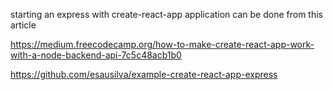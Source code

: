 starting an express with create-react-app application can be done from this article

https://medium.freecodecamp.org/how-to-make-create-react-app-work-with-a-node-backend-api-7c5c48acb1b0

https://github.com/esausilva/example-create-react-app-express